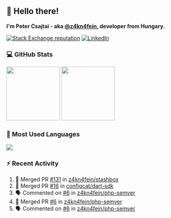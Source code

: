 ## 👋 Hello there!

**I'm Peter Csajtai - aka [@z4kn4fein](https://github.com/z4kn4fein), developer from Hungary.**

[![Stack Exchange reputation](https://img.shields.io/stackexchange/stackoverflow/r/8700582?color=orange&label=reputation&logo=stackoverflow&style=for-the-badge)](https://stackoverflow.com/users/8700582)
[![LinkedIn](https://img.shields.io/badge/linkedin-%230077B5.svg?style=for-the-badge&logo=linkedin&logoColor=white)](https://www.linkedin.com/in/csajtai-p%C3%A9ter-45395341/)

### 💻 GitHub Stats

<div>
  <img height="140px" src="https://github-readme-stats-pcsajtai.vercel.app/api?username=z4kn4fein&show_icons=true&hide_border=true&count_private=true&custom_title=Stats&theme=dracula&line_height=24&hide_title=true">
  <img height="140px" src="https://streak-stats.demolab.com?user=z4kn4fein&theme=dracula&hide_border=true">
  
</div>

### :toolbox: Most Used Languages

<img src="https://github-readme-stats-pcsajtai.vercel.app/api/top-langs/?username=z4kn4fein&theme=dracula&hide_border=true&layout=compact&langs_count=8&hide_title=true">

### :zap: Recent Activity

<!--START_SECTION:activity-->
1. 🎉 Merged PR [#131](https://github.com/z4kn4fein/stashbox/pull/131) in [z4kn4fein/stashbox](https://github.com/z4kn4fein/stashbox)
2. 🎉 Merged PR [#16](https://github.com/configcat/dart-sdk/pull/16) in [configcat/dart-sdk](https://github.com/configcat/dart-sdk)
3. 🗣 Commented on [#6](https://github.com/z4kn4fein/php-semver/issues/6) in [z4kn4fein/php-semver](https://github.com/z4kn4fein/php-semver)
4. 🎉 Merged PR [#6](https://github.com/z4kn4fein/php-semver/pull/6) in [z4kn4fein/php-semver](https://github.com/z4kn4fein/php-semver)
5. 🗣 Commented on [#6](https://github.com/z4kn4fein/php-semver/issues/6) in [z4kn4fein/php-semver](https://github.com/z4kn4fein/php-semver)
<!--END_SECTION:activity-->
